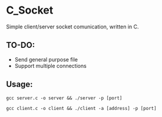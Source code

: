 # C_Socket

Simple client/server socket comunication, written in C.

## TO-DO:
* Send general purpose file
* Support multiple connections

## Usage:
`gcc server.c -o server && ./server -p [port]`

`gcc client.c -o client && ./client -a [address] -p [port]`
